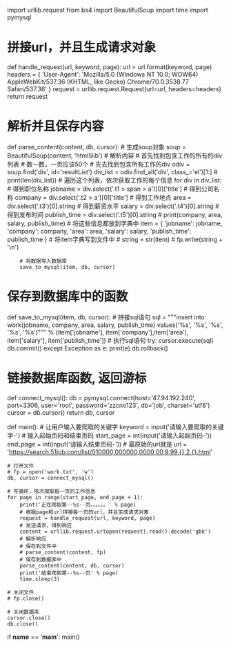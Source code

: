 import urllib.request
from bs4 import BeautifulSoup
import time
import pymysql

# 拼接url，并且生成请求对象
def handle_request(url, keyword, page):
    url = url.format(keyword, page)
    headers = {
        'User-Agent': 'Mozilla/5.0 (Windows NT 10.0; WOW64) AppleWebKit/537.36 (KHTML, like Gecko) Chrome/70.0.3538.77 Safari/537.36'
    }
    request = urllib.request.Request(url=url, headers=headers)
    return request

# 解析并且保存内容
def parse_content(content, db, cursor):
    # 生成soup对象
    soup = BeautifulSoup(content, 'html5lib')
    # 解析内容
    # 首先找到包含工作的所有的div列表
    # 数一数，一页应该50个
    # 先去找到包含所有工作的div
    odiv = soup.find('div', id='resultList')
    div_list = odiv.find_all('div', class_='el')[1:]
    # print(len(div_list))
    # 遍历这个列表，依次获取工作的每个信息
    for div in div_list:
        # 得到职位名称
        jobname = div.select('.t1 > span > a')[0]['title']
        # 得到公司名称
        company = div.select('.t2 > a')[0]['title']
        # 得到工作地点
        area = div.select('.t3')[0].string
        # 得到薪资水平
        salary = div.select('.t4')[0].string
        # 得到发布时间
        publish_time = div.select('.t5')[0].string
        # print(company, area, salary, publish_time)
        # 将这些信息都放到字典中
        item = {
            'jobname': jobname,
            'company': company,
            'area': area,
            'salary': salary,
            'publish_time': publish_time
        }
        # 将item字典写到文件中
        # string = str(item)
        # fp.write(string + '\n')

        # 将数据写入数据库
        save_to_mysql(item, db, cursor)

# 保存到数据库中的函数
def save_to_mysql(item, db, cursor):
    # 拼接sql语句
    sql = """insert into work(jobname, company, area, salary, publish_time) values('%s', '%s', '%s', '%s', '%s')""" % (item['jobname'], item['company'],item['area'], item['salary'], item['publish_time'])
    # 执行sql语句
    try:
        cursor.execute(sql)
        db.commit()
    except Exception as e:
        print(e)
        db.rollback()

# 链接数据库函数, 返回游标
def connect_mysql():
    db = pymysql.connect(host='47.94.192.240', port=3306, user='root', password='zzcno123', db='job', charset='utf8')
    cursor = db.cursor()
    return db, cursor

def main():
    # 让用户输入要爬取的关键字
    keyword = input('请输入要爬取的关键字-')
    # 输入起始页码和结束页码
    start_page = int(input('请输入起始页码-'))
    end_page = int(input('请输入结束页码-'))
    # 最原始的url就是
    url = 'https://search.51job.com/list/010000,000000,0000,00,9,99,{},2,{}.html'

    # 打开文件
    # fp = open('work.txt', 'w')
    db, cursor = connect_mysql()

    # 写循环，依次爬取每一页的工作信息
    for page in range(start_page, end_page + 1):
        print('正在爬取第--%s--页。。。。。。' % page)
        # 根据page和url拼接每一页的url，并且生成请求对象
        request = handle_request(url, keyword, page)
        # 发送请求，得到响应
        content = urllib.request.urlopen(request).read().decode('gbk')
        # 解析响应
        # 保存到文件中
        # parse_content(content, fp)
        # 保存到数据库中
        parse_content(content, db, cursor)
        print('结束爬取第--%s--页' % page)
        time.sleep(3)
    
    # 关闭文件
    # fp.close()

    # 关闭数据库
    cursor.close()
    db.close()

if __name__ == '__main__':
    main()